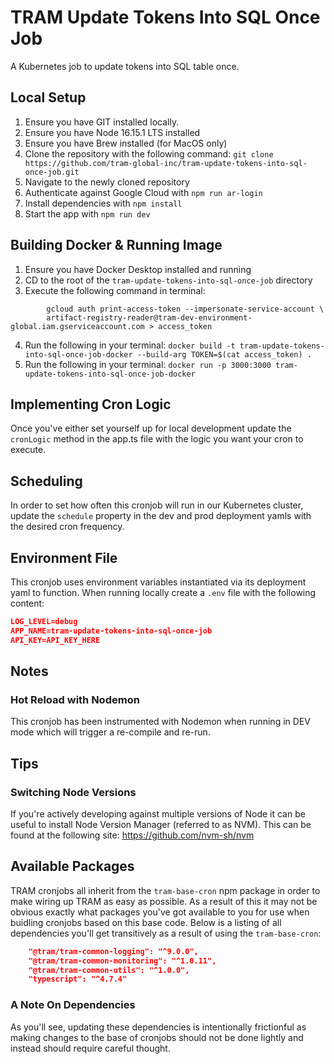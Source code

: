 # TRAM Update Tokens Into SQL Once Job

A Kubernetes job to update tokens into SQL table once.

## Local Setup

1. Ensure you have GIT installed locally.
2. Ensure you have Node 16.15.1 LTS installed
3. Ensure you have Brew installed (for MacOS only)
4. Clone the repository with the following command: `git clone https://github.com/tram-global-inc/tram-update-tokens-into-sql-once-job.git`
5. Navigate to the newly cloned repository
6. Authenticate against Google Cloud with `npm run ar-login`
7. Install dependencies with `npm install`
8. Start the app with `npm run dev`

## Building Docker & Running Image

1. Ensure you have Docker Desktop installed and running
2. CD to the root of the `tram-update-tokens-into-sql-once-job` directory
3. Execute the following command in terminal:
```shell
        gcloud auth print-access-token --impersonate-service-account \
        artifact-registry-reader@tram-dev-environment-global.iam.gserviceaccount.com > access_token
```
4. Run the following in your terminal: `docker build -t tram-update-tokens-into-sql-once-job-docker --build-arg TOKEN=$(cat access_token) .`
5. Run the following in your terminal: `docker run -p 3000:3000 tram-update-tokens-into-sql-once-job-docker`

## Implementing Cron Logic

Once you've either set yourself up for local development update the `cronLogic` method in the app.ts file with the logic
you want your cron to execute.

## Scheduling

In order to set how often this cronjob will run in our Kubernetes cluster, update the `schedule` property in the dev and
prod deployment yamls with the desired cron frequency.

## Environment File

This cronjob uses environment variables instantiated via its deployment yaml to function. When running locally
create a `.env` file with the following content:

```json
LOG_LEVEL=debug
APP_NAME=tram-update-tokens-into-sql-once-job
API_KEY=API_KEY_HERE
```
## Notes

### Hot Reload with Nodemon

This cronjob has been instrumented with Nodemon when running in DEV mode which will trigger a re-compile and re-run.

## Tips

### Switching Node Versions

If you're actively developing against multiple versions of Node it
can be useful to install Node Version Manager (referred to as NVM).
This can be found at the following site: https://github.com/nvm-sh/nvm

## Available Packages
TRAM cronjobs all inherit from the `tram-base-cron` npm package in order to make wiring up TRAM as easy as possible. 
As a result of this it may not be obvious exactly what packages you've got available to you for use when buidling
cronjobs based on this base code. Below is a listing of all dependencies you'll get transitively as a result of using 
the `tram-base-cron`:

```json
    "@tram/tram-common-logging": "^9.0.0",
    "@tram/tram-common-monitoring": "^1.0.11",
    "@tram/tram-common-utils": "^1.0.0",
    "typescript": "^4.7.4"
```
### A Note On Dependencies
As you'll see, updating these dependencies is intentionally frictionful as making changes to the base of cronjobs should not
be done lightly and instead should require careful thought.
